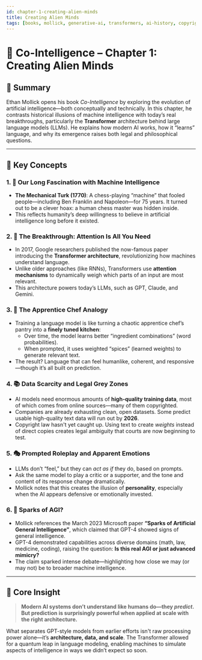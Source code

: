 ```yaml
---
id: chapter-1-creating-alien-minds
title: Creating Alien Minds
tags: [books, mollick, generative-ai, transformers, ai-history, copyright]
---
```


# 📘 Co-Intelligence – Chapter 1: Creating Alien Minds

## 🧠 Summary

Ethan Mollick opens his book *Co-Intelligence* by exploring the evolution of artificial intelligence—both conceptually and technically. In this chapter, he contrasts historical illusions of machine intelligence with today’s real breakthroughs, particularly the **Transformer** architecture behind large language models (LLMs). He explains how modern AI works, how it “learns” language, and why its emergence raises both legal and philosophical questions.

---

## 🧭 Key Concepts

### 1. 🤖 Our Long Fascination with Machine Intelligence

- **The Mechanical Turk (1770)**: A chess-playing “machine” that fooled people—including Ben Franklin and Napoleon—for 75 years. It turned out to be a clever hoax: a human chess master was hidden inside.
- This reflects humanity’s deep willingness to believe in artificial intelligence long before it existed.

### 2. 🔁 The Breakthrough: Attention Is All You Need

- In 2017, Google researchers published the now-famous paper introducing the **Transformer architecture**, revolutionizing how machines understand language.
- Unlike older approaches (like RNNs), Transformers use **attention mechanisms** to dynamically weigh which parts of an input are most relevant.
- This architecture powers today’s LLMs, such as GPT, Claude, and Gemini.

### 3. 🧂 The Apprentice Chef Analogy

- Training a language model is like turning a chaotic apprentice chef’s pantry into a **finely tuned kitchen**:
  - Over time, the model learns better “ingredient combinations” (word probabilities).
  - When prompted, it uses weighted “spices” (learned weights) to generate relevant text.
- The result? Language that can feel humanlike, coherent, and responsive—though it’s all built on prediction.

### 4. 📚 Data Scarcity and Legal Grey Zones

- AI models need enormous amounts of **high-quality training data**, most of which comes from online sources—many of them copyrighted.
- Companies are already exhausting clean, open datasets. Some predict usable high-quality text data will run out by **2026**.
- Copyright law hasn't yet caught up. Using text to create *weights* instead of direct copies creates legal ambiguity that courts are now beginning to test.

### 5. 🎭 Prompted Roleplay and Apparent Emotions

- LLMs don’t “feel,” but they can *act as if* they do, based on prompts.
- Ask the same model to play a critic or a supporter, and the tone and content of its response change dramatically.
- Mollick notes that this creates the illusion of **personality**, especially when the AI appears defensive or emotionally invested.

### 6. 🧠 Sparks of AGI?

- Mollick references the March 2023 Microsoft paper **“Sparks of Artificial General Intelligence”**, which claimed that GPT-4 showed signs of general intelligence.
- GPT-4 demonstrated capabilities across diverse domains (math, law, medicine, coding), raising the question: **Is this real AGI or just advanced mimicry?**
- The claim sparked intense debate—highlighting how close we may (or may not) be to broader machine intelligence.

---

## 🧩 Core Insight

> **Modern AI systems don’t understand like humans do—they *predict*. But prediction is surprisingly powerful when applied at scale with the right architecture.**

What separates GPT-style models from earlier efforts isn't raw processing power alone—it’s **architecture, data, and scale**. The Transformer allowed for a quantum leap in language modeling, enabling machines to simulate aspects of intelligence in ways we didn’t expect so soon.